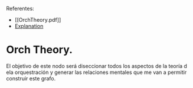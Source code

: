 
Referentes: 
- [[OrchTheory.pdf]]
- [Explanation](https://www.youtube.com/watch?v=xGbgDf4HCHU)



# Orch Theory.

El objetivo de este nodo será diseccionar todos los aspectos de la teoría d ela orquestración y generar las relaciones mentales que me van a permitir construir este grafo.


